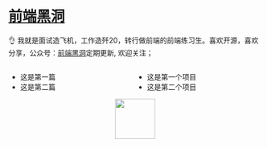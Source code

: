 # [前端黑洞](https://closertb.site)

👌 我就是面试造飞机，工作造歼20，转行做前端的前端练习生。喜欢开源，喜欢分享，公众号：[前端黑洞](https://closertb.site)定期更新, 欢迎关注；

<div display=”flex“ style="display:flex;">
<div width="50%" style="width:50%">

 - 这是第一篇
 - 这是第二篇

</div>
<div width="50%" style="width:50%">

 - 这是第一个项目  
 - 这是第二个项目

</div>
</div>

<div style="text-align: center">
 <img width="100px" style="width:80px" src="https://segmentfault.com/img/remote/1460000023356218">
<div>